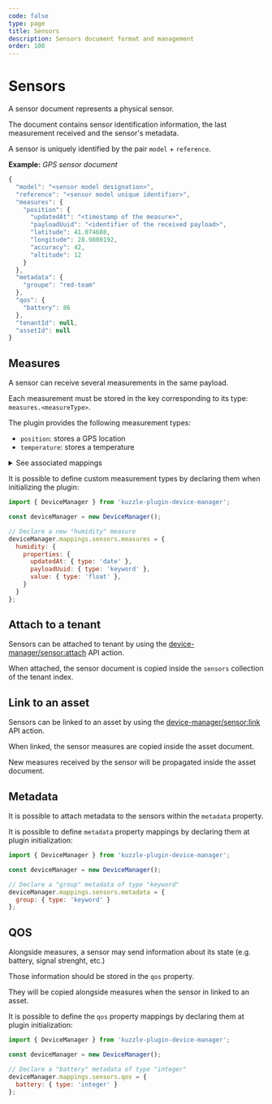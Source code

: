 ```yaml
---
code: false
type: page
title: Sensors
description: Sensors document format and management
order: 100
---
```


# Sensors

A sensor document represents a physical sensor.

The document contains sensor identification information, the last measurement received and the sensor's metadata.

A sensor is uniquely identified by the pair `model` + `reference`.

**Example:** _GPS sensor document_
```js
{
  "model": "<sensor model designation>",
  "reference": "<sensor model unique identifier>",
  "measures": {
    "position": {
      "updatedAt": "<timestamp of the measure>",
      "payloadUuid": "<identifier of the received payload>",
      "latitude": 41.074688,
      "longitude": 28.9800192,
      "accuracy": 42,
      "altitude": 12
    }
  },
  "metadata": {
    "groupe": "red-team"
  },
  "qos": {
    "battery": 86
  },
  "tenantId": null,
  "assetId": null
}
```

## Measures

A sensor can receive several measurements in the same payload.

Each measurement must be stored in the key corresponding to its type: `measures.<measureType>`.

The plugin provides the following measurement types:

  - `position`: stores a GPS location
  - `temperature`: stores a temperature

<details><summary>See associated mappings</summary>

```js
{
  // [...]
  measures: {
    properties: {
      temperature: {
        properties: {
          updatedAt: { type: 'date' },
          payloadUuid: { type: 'keyword' },
          value: { type: 'float' },
        }
      },
      position: {
        properties: {
          updatedAt: { type: 'date' },
          payloadUuid: { type: 'keyword' },

          latitude: { type: 'float' },
          longitude: { type: 'float' },
          altitude: { type: 'float' },
          accuracy: { type: 'integer' },
        }
      },
    }
  },
}
```

</details>

It is possible to define custom measurement types by declaring them when initializing the plugin:

```js
import { DeviceManager } from 'kuzzle-plugin-device-manager';

const deviceManager = new DeviceManager();

// Declare a new "humidity" measure 
deviceManager.mappings.sensors.measures = {
  humidity: {
    properties: {
      updatedAt: { type: 'date' },
      payloadUuid: { type: 'keyword' },
      value: { type: 'float' },
    }
  }
};
```

## Attach to a tenant

Sensors can be attached to tenant by using the [device-manager/sensor:attach](/kuzzle-iot-platform/device-manager/1/controllers/sensor/attach) API action.

When attached, the sensor document is copied inside the `sensors` collection of the tenant index.

## Link to an asset

Sensors can be linked to an asset by using the [device-manager/sensor:link](/kuzzle-iot-platform/device-manager/1/controllers/sensor/link) API action.

When linked, the sensor measures are copied inside the asset document.

New measures received by the sensor will be propagated inside the asset document.

## Metadata

It is possible to attach metadata to the sensors within the `metadata` property.

It is possible to define `metadata` property mappings by declaring them at plugin initialization:

```js
import { DeviceManager } from 'kuzzle-plugin-device-manager';

const deviceManager = new DeviceManager();

// Declare a "group" metadata of type "keyword" 
deviceManager.mappings.sensors.metadata = {
  group: { type: 'keyword' }
};
```

## QOS

Alongside measures, a sensor may send information about its state (e.g. battery, signal strenght, etc.)

Those information should be stored in the `qos` property.

They will be copied alongside measures when the sensor in linked to an asset.

It is possible to define the `qos` property mappings by declaring them at plugin initialization:

```js
import { DeviceManager } from 'kuzzle-plugin-device-manager';

const deviceManager = new DeviceManager();

// Declare a "battery" metadata of type "integer" 
deviceManager.mappings.sensors.qos = {
  battery: { type: 'integer' }
};
```
